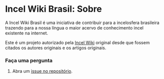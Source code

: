 # Incel Wiki Brasil: Sobre
A Incel Wiki Brasil é uma iniciativa de contribuir para a incelosfera brasileira trazendo para a nossa língua o maior acervo de conhecimento incel existente na internet.

Este é um projeto autorizado pela [Incel Wiki](https://incels.wiki/w/Main_Page) original desde que fossem citados os autores originais e os artigos originais.

### Faça uma pergunta
1. Abra um [issue no repositório](https://github.com/aUnuser/Incel-Wiki-Brasil/issues).
